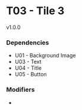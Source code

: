 # T03 - Tile 3
v1.0.0

### Dependencies
* U01 - Background Image
* U03 - Text
* U04 - Title
* U05 - Button

### Modifiers
* 
